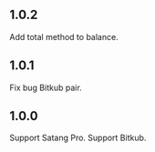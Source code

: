 ## 1.0.2
Add total method to balance.

## 1.0.1
Fix bug Bitkub pair.

## 1.0.0
Support Satang Pro.
Support Bitkub.
